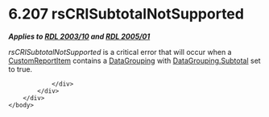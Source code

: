 <html dir="LTR" xmlns:mshelp="http://msdn.microsoft.com/mshelp" xmlns:ddue="http://ddue.schemas.microsoft.com/authoring/2003/5" xmlns:xlink="http://www.w3.org/1999/xlink" xmlns:tool="http://www.microsoft.com/tooltip">
    <head>
        <meta http-equiv="Content-Type" content="text/html; CHARSET=utf-8"></meta>
        <meta name="save" content="history"></meta>
        <title>6.207 rsCRISubtotalNotSupported</title>
        <xml>
            <mshelp:toctitle title="6.207 rsCRISubtotalNotSupported"></mshelp:toctitle>
            <mshelp:rltitle title="[MS-RDL]: rsCRISubtotalNotSupported"></mshelp:rltitle>
            <mshelp:keyword index="A" term="61f2ed8d-de3e-486c-9704-fceeae107e6f"></mshelp:keyword>
            <mshelp:attr name="DCSext.ContentType" value="open specification"></mshelp:attr>
            <mshelp:attr name="AssetID" value="61f2ed8d-de3e-486c-9704-fceeae107e6f"></mshelp:attr>
            <mshelp:attr name="TopicType" value="kbRef"></mshelp:attr>
            <mshelp:attr name="DCSext.Title" value="[MS-RDL]: rsCRISubtotalNotSupported" />
        </xml>
    </head>
    <body>
        <div id="header">
            <h1 class="heading">6.207 rsCRISubtotalNotSupported</h1>
        </div>
        <div id="mainSection">
            <div id="mainBody">
                <div id="allHistory" class="saveHistory"></div>
                <div id="sectionSection0" class="section" name="collapseableSection">
                    

<p><b><i>Applies to </i></b><a href="a7e2ad00-07c8-4f6d-80ab-3ad55df7b233.md"><b><i>RDL 2003/10</i></b></a><b><i>
and </i></b><a href="3ebe2912-4958-4832-b391-cad1f5e13338.md"><b><i>RDL 2005/01</i></b></a></p>

<p><i>rsCRISubtotalNotSupported</i> is a critical error that
will occur when a <a href="6bb7b35c-e517-4444-a96b-9f2ccdd1a642.md">CustomReportItem</a>
contains a <a href="824fc1fa-9258-4ee2-80a0-db64f7200b13.md">DataGrouping</a>
with <a href="d46b3baf-79ff-4a35-982e-81b216caebd5.md">DataGrouping.Subtotal</a>
set to true.</p>


                </div>
            </div>
        </div>
    </body>
</html>